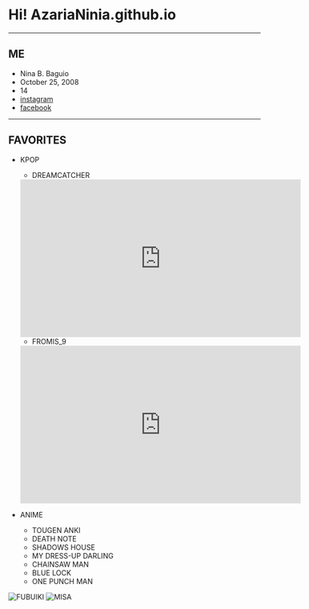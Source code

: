 # Hi! AzariaNinia.github.io
---
## ME
- Nina B. Baguio
- October 25, 2008
- 14
- [instagram](https://www.instagram.com/nin.ia_bz/)
- [facebook](https://www.facebook.com/nnabgb.azaria)

---
## FAVORITES
- KPOP
     - DREAMCATCHER
     
     <iframe width="560" height="315" src="https://www.youtube.com/embed/jKrJBVLnRiM" title="YouTube video player" frameborder="0" allow="accelerometer; autoplay; clipboard-write; encrypted-media; gyroscope; picture-in-picture" allowfullscreen></iframe>
     
     - FROMIS_9
     <iframe width="560" height="315" src="https://www.youtube.com/embed/JC6budcACNE" title="YouTube video player" frameborder="0" allow="accelerometer; autoplay; clipboard-write; encrypted-media; gyroscope; picture-in-picture" allowfullscreen></iframe>

- ANIME
     - TOUGEN ANKI
     - DEATH NOTE
     - SHADOWS HOUSE
     - MY DRESS-UP DARLING
     - CHAINSAW MAN
     - BLUE LOCK
     - ONE PUNCH MAN

![FUBUIKI](https://i.pinimg.com/564x/01/36/f3/0136f389a9f838a778a97cf9d3000a7a.jpg)
![MISA](https://i.pinimg.com/564x/6a/ec/28/6aec2895c8181f5bc0c2ae47d86c96e3.jpg)
